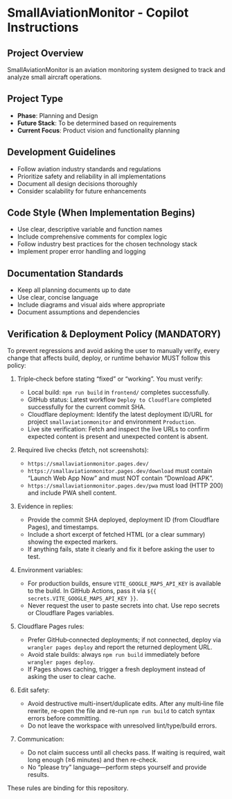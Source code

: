 # SmallAviationMonitor - Copilot Instructions

## Project Overview
SmallAviationMonitor is an aviation monitoring system designed to track and analyze small aircraft operations.

## Project Type
- **Phase**: Planning and Design
- **Future Stack**: To be determined based on requirements
- **Current Focus**: Product vision and functionality planning

## Development Guidelines
- Follow aviation industry standards and regulations
- Prioritize safety and reliability in all implementations
- Document all design decisions thoroughly
- Consider scalability for future enhancements

## Code Style (When Implementation Begins)
- Use clear, descriptive variable and function names
- Include comprehensive comments for complex logic
- Follow industry best practices for the chosen technology stack
- Implement proper error handling and logging

## Documentation Standards
- Keep all planning documents up to date
- Use clear, concise language
- Include diagrams and visual aids where appropriate
- Document assumptions and dependencies

## Verification & Deployment Policy (MANDATORY)

To prevent regressions and avoid asking the user to manually verify, every change that affects build, deploy, or runtime behavior MUST follow this policy:

1. Triple‑check before stating “fixed” or “working”. You must verify:
	- Local build: `npm run build` in `frontend/` completes successfully.
	- GitHub status: Latest workflow `Deploy to Cloudflare` completed successfully for the current commit SHA.
	- Cloudflare deployment: Identify the latest deployment ID/URL for project `smallaviationmonitor` and environment `Production`.
	- Live site verification: Fetch and inspect the live URLs to confirm expected content is present and unexpected content is absent.

2. Required live checks (fetch, not screenshots):
	- `https://smallaviationmonitor.pages.dev/`
	- `https://smallaviationmonitor.pages.dev/download` must contain “Launch Web App Now” and must NOT contain “Download APK”.
	- `https://smallaviationmonitor.pages.dev/pwa` must load (HTTP 200) and include PWA shell content.

3. Evidence in replies:
	- Provide the commit SHA deployed, deployment ID (from Cloudflare Pages), and timestamps.
	- Include a short excerpt of fetched HTML (or a clear summary) showing the expected markers.
	- If anything fails, state it clearly and fix it before asking the user to test.

4. Environment variables:
	- For production builds, ensure `VITE_GOOGLE_MAPS_API_KEY` is available to the build. In GitHub Actions, pass it via `${{ secrets.VITE_GOOGLE_MAPS_API_KEY }}`.
	- Never request the user to paste secrets into chat. Use repo secrets or Cloudflare Pages variables.

5. Cloudflare Pages rules:
	- Prefer GitHub‑connected deployments; if not connected, deploy via `wrangler pages deploy` and report the returned deployment URL.
	- Avoid stale builds: always `npm run build` immediately before `wrangler pages deploy`.
	- If Pages shows caching, trigger a fresh deployment instead of asking the user to clear cache.

6. Edit safety:
	- Avoid destructive multi-insert/duplicate edits. After any multi‑line file rewrite, re-open the file and re-run `npm run build` to catch syntax errors before committing.
	- Do not leave the workspace with unresolved lint/type/build errors.

7. Communication:
	- Do not claim success until all checks pass. If waiting is required, wait long enough (≥6 minutes) and then re-check.
	- No “please try” language—perform steps yourself and provide results.

These rules are binding for this repository.
